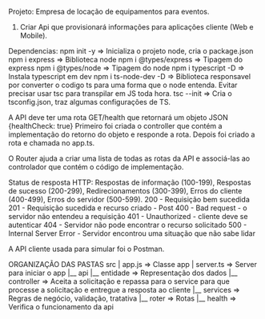 Projeto: Empresa de locação de equipamentos para eventos.
1. Criar Api que provisionará informações para aplicações cliente (Web e Mobile).

Dependencias:
npm init -y => Inicializa o projeto node, cria o package.json
npm i express => Biblioteca node
npm i @types/express => Tipagem do express
npm i @types/node => Tipagem do node
npm i typescript -D => Instala typescript em dev
npm i ts-node-dev -D => Biblioteca responsavel por converter o codigo ts para uma forma que o node entenda. Evitar precisar usar tsc para transpilar em JS toda hora.
tsc --init => Cria o tsconfig.json, traz algumas configurações de TS.


A API deve ter uma rota GET/health que retornará um objeto JSON {healthCheck: true}
Primeiro foi criada o controller que contém a implementação do retorno do objeto e responde a rota.
Depois foi criado a rota e chamada no app.ts.

O Router ajuda a criar uma lista de todas as rotas da API e associá-las ao controlador que contém o código de implementação.

Status de resposta HTTP:
Respostas de informação (100-199),
Respostas de sucesso (200-299),
Redirecionamentos (300-399),
Erros do cliente (400-499),
Erros do servidor (500-599).
200 - Requisição bem sucedida
201 - Requisição sucedida e recurso criado - Post
400 - Bad request - o servidor não entendeu a requisição
401 - Unauthorized - cliente deve se autenticar
404 - Servidor não pode encontrar o recurso solicitado
500 - Internal Server Error - Servidor encontrou uma situação que não sabe lidar

A API cliente usada para simular foi o Postman.

ORGANIZAÇÃO DAS PASTAS
src
 | app.js           => Classe app
 | server.ts        => Server para iniciar o app
 |__ api
   |__ entidade     => Representação dos dados
   |__ controller   => Aceita a solicitação e repassa para o service para que processe a solicitação e entregue a resposta ao cliente
   |__ services     => Regras de negócio, validação, tratativa
   |__ roter        => Rotas
|__ health          => Verifica o funcionamento da api